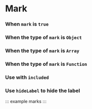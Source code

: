 # Mark

### When `mark` is `true`

<example :value="example1"></example>

### When the type of `mark` is `Object`

<example :value="example2"></example>

### When the type of `mark` is `Array`

<example :value="example3"></example>

### When the type of `mark` is `Function`

<example :value="example4"></example>

### Use with `included`

<example :value="example5"></example>

### Use `hideLabel` to hide the label

<example :value="example6"></example>

::: example marks :::